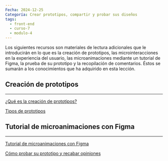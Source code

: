 ```yaml
---
Fecha: 2024-12-25
Categoría: Crear prototipos, compartir y probar sus diseños
tags:
  - front-end
  - curso-7
  - modulo-4
---
```

Los siguientes recursos son materiales de lectura adicionales que le introducirán en lo que es la creación de prototipos, las microinteracciones en la experiencia del usuario, las microanimaciones mediante un tutorial de Figma, la prueba de su prototipo y la recopilación de comentarios. Éstos se sumarán a los conocimientos que ha adquirido en esta lección.

## **Creación de prototipos**
---
[¿Qué es la creación de prototipos?](https://www.interaction-design.org/literature/topics/prototyping)

[Tipos de prototipos](https://www.nngroup.com/articles/microinteractions/)

## **Tutorial de microanimaciones con Figma**
---
[Tutorial de microanimaciones con Figma](https://www.youtube.com/watch?v=0YIovQXnwBY)

[Cómo probar su prototipo y recabar opiniones](https://www.interaction-design.org/literature/article/test-your-prototypes-how-to-gather-feedback-and-maximise-learning)